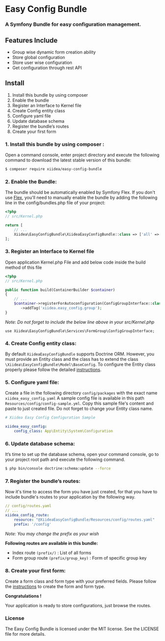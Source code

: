 # Easy Config Bundle
### A Symfony Bundle for easy configuration management.

## Features Include
* Group wise dynamic form creation ability
* Store global configuration
* Store user wise configuration
* Get configuration through rest API

## Install
1. Install this bundle by using composer
2. Enable the bundle
3. Register an Interface to Kernel file
4. Create Config entity class
5. Configure yaml file
6. Update database schema
7. Register the bundle’s routes
8. Create your first form

### 1. Install this bundle by using composer :
Open a command console, enter project directory and execute the following command to download the latest stable version of this bundle:
```bash
$ composer require xiidea/easy-config-bundle
```

### 2. Enable the Bundle:
The bundle should be automatically enabled by Symfony Flex. If you don't use [Flex](https://symfony.com/doc/current/setup/flex.html), you'll need to manually enable the bundle by adding the following line in the config/bundles.php file of your project:

```php
<?php
// src/Kernel.php

return [
    // ...
    Xiidea\EasyConfigBundle\XiideaEasyConfigBundle::class => ['all' => true],
];
```

### 3. Register an Interface to Kernel file
Open application Kernel.php File and add below code inside the build method of this file
```php
<?php
// src/Kernel.php

public function build(ContainerBuilder $container)
{
    // ...
    $container->registerForAutoconfiguration(ConfigGroupInterface::class)
	   ->addTag('xiidea.easy_config.group');
}
```

_Note: Do not forget to include the below line above in your src/Kernel.php_

`use Xiidea\EasyConfigBundle\Services\FormGroup\ConfigGroupInterface;`

### 4. Create Config entity class:
By default `XiideaEasyConfigBundle` supports Doctrine ORM. However, you must provide an Entity class and the class has to extend the class  `\Xiidea\EasyConfigBundle\Model\BaseConfig`. To configure the Entity class properly please follow the detailed [instructions](https://github.com/xiidea/EasyConfigBundle/blob/main/Resources/doc/config-entity.md).

### 5. Configure yaml file:
Create a file in the following directory `config/packages` with the exact name `xiidea_easy_config.yaml`
A sample config file is available in this path `Resources/config/config-sample.yml`. Copy this sample file's content and paste to just created file. Do not forget to change your Entity class name.
```yaml
# Xiidea Easy Config Configuration Sample

xiidea_easy_config:
    config_class: App\Entity\System\Configuration
```
### 6. Update database schema:
It’s time to set up the database schema, open your command console, go to your project root path and execute the following command.

```bash
$ php bin/console doctrine:schema:update --force
```
### 7. Register the bundle’s routes:
Now it's time to access the form you have just created, for that you have to include bundle's routes to your application by the following way.
```yaml
// config/routes.yaml
// ...
xiidea_config_route:
    resource: "@XiideaEasyConfigBundle/Resources/config/routes.yaml"
    prefix: '/config'
```
_Note: You may change the prefix as your wish_

**Following routes are available in this bundle:**
* Index route `(prefix/)` : List of all forms
* Form group route `(prefix/group_key)` : Form of specific group key

### 8. Create your first form:
Create a form class and form type with your preferred fields. Please follow the [instructions](https://github.com/xiidea/EasyConfigBundle/blob/main/Resources/doc/create-form.md) to create the form and form type.

**Congratulations !**

Your application is ready to store configurations, just browse the routes.

### License
The Easy Config Bundle is licensed under the MIT license. See the LICENSE file for more details.
